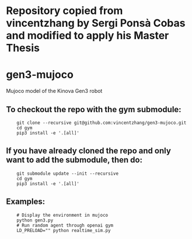 # Repository copied from vincentzhang by Sergi Ponsà Cobas and modified to apply his Master Thesis
# gen3-mujoco
Mujoco model of the Kinova Gen3 robot

## To checkout the repo with the gym submodule:
```
    git clone --recursive git@github.com:vincentzhang/gen3-mujoco.git
    cd gym
    pip3 install -e '.[all]'
```

## If you have already cloned the repo and only want to add the submodule, then do:
```
    git submodule update --init --recursive
    cd gym
    pip3 install -e '.[all]'
```

## Examples:
```
    # Display the environment in mujoco
    python gen3.py
    # Run random agent through openai gym
    LD_PRELOAD="" python realtime_sim.py
```
